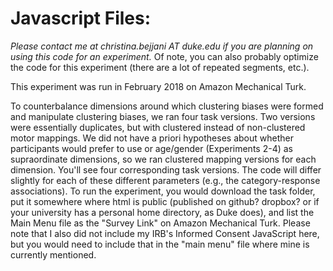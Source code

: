 # Javascript Files:

*Please contact me at christina.bejjani AT duke.edu if you are planning on using this code for an experiment.* Of note, you can also probably optimize the code for this experiment (there are a lot of repeated segments, etc.).

This experiment was run in February 2018 on Amazon Mechanical Turk.

To counterbalance dimensions around which clustering biases were formed and manipulate clustering biases, we ran four task versions. Two versions were essentially duplicates, but with clustered instead of non-clustered motor mappings. We did not have a priori hypotheses about whether participants would prefer to use or age/gender (Experiments 2-4) as supraordinate dimensions, so we ran clustered mapping versions for each dimension. You'll see four corresponding task versions. The code will differ slightly for each of these different parameters (e.g., the category-response associations). To run the experiment, you would download the task folder, put it somewhere where html is public (published on github? dropbox? or if your university has a personal home directory, as Duke does), and list the Main Menu file as the "Survey Link" on Amazon Mechanical Turk. Please note that I also did not include my IRB's Informed Consent JavaScript here, but you would need to include that in the "main menu" file where mine is currently mentioned.

